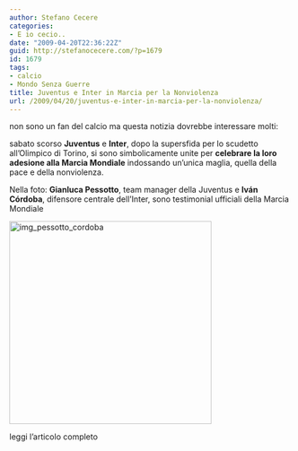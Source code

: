 ```yaml
---
author: Stefano Cecere
categories:
- E io cecio..
date: "2009-04-20T22:36:22Z"
guid: http://stefanocecere.com/?p=1679
id: 1679
tags:
- calcio
- Mondo Senza Guerre
title: Juventus e Inter in Marcia per la Nonviolenza
url: /2009/04/20/juventus-e-inter-in-marcia-per-la-nonviolenza/
---
```


non sono un fan del calcio ma questa notizia dovrebbe interessare molti:
  
sabato scorso **Juventus** e **Inter**, dopo la supersfida per lo scudetto all&#8217;Olimpico di Torino, si sono simbolicamente unite per **celebrare la loro adesione alla Marcia Mondiale** indossando un&#8217;unica maglia, quella della pace e della nonviolenza.
  
Nella foto: **Gianluca Pessotto**, team manager della Juventus e **Iván Córdoba**, difensore centrale dell&#8217;Inter, sono testimonial ufficiali della Marcia Mondiale

<img src="http://stefanocecere.com/wp-content/uploads/sites/3/2009/04/img_pessotto_cordoba.jpg" alt="img_pessotto_cordoba" title="img_pessotto_cordoba" width="360" height="362" class="aligncenter size-full wp-image-1680" srcset="http://stefanocecere.com/wp-content/uploads/sites/3/2009/04/img_pessotto_cordoba.jpg 360w, http://stefanocecere.com/wp-content/uploads/sites/3/2009/04/img_pessotto_cordoba-150x150.jpg 150w, http://stefanocecere.com/wp-content/uploads/sites/3/2009/04/img_pessotto_cordoba-298x300.jpg 298w" sizes="(max-width: 360px) 100vw, 360px" /></p> 

leggi l&#8217;articolo completo</a>